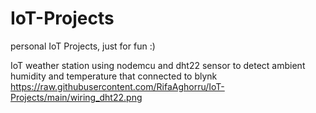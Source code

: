 # IoT-Projects
personal IoT Projects, just for fun :)

IoT weather station using nodemcu and dht22 sensor to detect ambient humidity and temperature that connected to blynk
https://raw.githubusercontent.com/RifaAghorru/IoT-Projects/main/wiring_dht22.png
